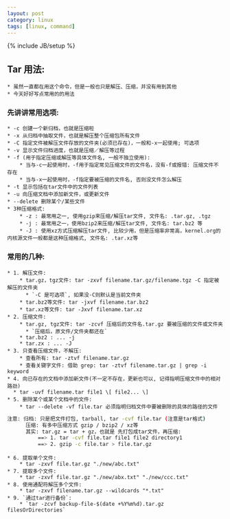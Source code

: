 ```yaml
---
layout: post
category: linux
tags: [linux, command]
---
```

{% include JB/setup %}

## Tar 用法:
    * 虽然一直都在用这个命令，但是一般也只是解压、压缩，并没有用到其他
    * 今天好好写点常用的的用法

### 先讲讲常用选项:
    * -c 创建一个新归档，也就是压缩啦
    * -x 从归档中抽取文件，也就是解压整个压缩包所有文件
    * -C 指定文件被解压文件存放的文件夹(必须已存在)，一般和-x一起使用; 可选项
    * -v 显示文件归档进度，也就是压缩／解压等过程
    * -f (用于指定压缩或解压等具体文件名, 一般不独立使用):
        * 当与-c一起使用时，-f用于指定常见压缩文件的文件名，没有-f或报错: 压缩文件不存在
        * 当与-x一起使用时，-f指定要被压缩的文件名, 否则没文件怎么解压
    * -t 显示包括在tar文件中的文件列表
    * -u 向压缩文档中添加新文件，或更新文件
    * --delete 删除某个/某些文件
    * 3种压缩格式:
        * -z : 最常用之一, 使用gzip来压缩/解压tar文件, 文件名: .tar.gz, .tgz
        * -j : 最常用之一，使用bzip2来压缩/解压tar文件, 文件名: tar.bz2 等
        * -J : 使用xz方式压缩解压tar文件, 比较少用，但是压缩率非常高，kernel.org的内核源文件一般都是这种压缩格式, 文件名: .tar.xz等

### 常用的几种:
    * 1. 解压文件:
        * tar.gz，tgz文件: tar -zxvf filename.tar.gz/filename.tgz -C 指定被解压的文件夹
          * `-C 是可选项`, 如果没-C则默认是当前文件夹
        * tar.bz2等文件: tar -jxvf filename.tar.bz2
        * tar.xz等文件: tar -Jxvf filename.tar.xz
    * 2. 压缩文件:
        * tar.gz, tgz文件: tar -zcvf 压缩后的文件名.tar.gz 要被压缩的文件或文件夹
          * `压缩后，原文件/文件夹都还在`
        * tar.bz2 : ... -j
        * tar.zx : ... -J
    * 3. 只查看压缩文件，不解压:
        * 查看所有: tar -ztvf filename.tar.gz
        * 查看关键字文件: 借助 grep: tar -ztvf filename.tar.gz | grep -i keyword
    * 4. 向已存在的文档中添加新文件(不一定不存在，更新也可以, 记得指明压缩文件中的相对路劲)
      * tar -uvf filename.tar file1 \[ file2... \]
    * 5. 删除某个或某个文档中的文件:
        * tar --delete -vf file.tar 必须指明归档文件中要被删除的具体的路径的文件

```bash
注意: 归档: 只是把文件打包, tarball, tar -cvf file.tar (注意是tar格式)
      压缩: 有多中压缩方式 gzip / bzip2 / xz等
      其实: tar.gz = tar + gz，也就是 先打包成tar文件，再压缩:
          ==> 1. tar -cvf file.tar file1 file2 directory1
          ==> 2. gzip -c file.tar > file.tar.gz
```

    * 6. 提取单个文件:
        * tar -zxvf file.tar.gz "./new/abc.txt"
    * 7. 提取多个文件:
        * tar -zxvf file.tar.gz "./new/abx.txt" "./new/ccc.txt"
    * 8. 使用通配符解压多个文件:
        * tar -zxvf filename.tar.gz --wildcards "*.txt"
    * 9. `通过tar进行备份`:
        * `tar -zcvf backup-file-$(date +%Y%m%d).tar.gz filesOrDirectories`
